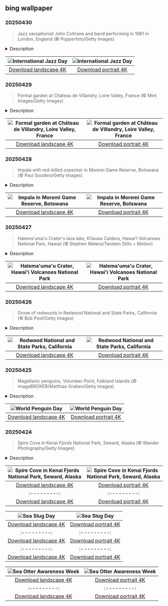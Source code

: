 ## bing wallpaper

### 20250430

> Jazz saxophonist John Coltrane and band performing in 1961 in London, England (© Popperfoto/Getty Images)

<details>
<summary>Description</summary>

> It's time to jazz up—literally. From the smoky clubs of New Orleans to the bustling streets of Tokyo, jazz has crossed borders, blended cultures, and turned improvisation into an art form. Every April 30, International Jazz Day—established by UNESCO in 2011—celebrates this genre's role in promoting peace, dialogue, and unity. This music form emerged in the late 19th and early 20th centuries in New Orleans, a city alive with musical traditions from Africa, Europe, and the Caribbean. Rooted in blues and ragtime, jazz quickly evolved, with pioneers like Louis Armstrong and Ella Fitzgerald giving it a voice. What started as an American sound soon found a global audience. Swing and bebop took over dance halls, Latin jazz brought a new rhythm, and cool jazz mellowed the mood.
> 
> Today, jazz is everywhere—from Brazilian bossa nova to Ethiopian Ethio-jazz, proving that a good groove knows no borders. This photo of jazz legend John Coltrane and his band performing in London, England, is a perfect example of jazz's worldwide impact. Trends change, technology evolves, and debates continue over what defines jazz, but this music lives on. So, today, tune in, tap your feet, and let the rhythm take over—because this celebration has truly struck the right chord.
> 
> 

</details>

| ![International Jazz Day](https://cn.bing.com/th?id=OHR.ColtraneBand_EN-US3561448385_UHD.jpg&pid=hp&w=400&h=224&rs=1&c=4) | ![International Jazz Day](https://cn.bing.com/th?id=OHR.ColtraneBand_EN-US3561448385_1080x1920.jpg&pid=hp&w=155&h=315&rs=1&c=4) |
|:---------:|:---------:|
| [Download landscape 4K](https://cn.bing.com/th?id=OHR.ColtraneBand_EN-US3561448385_UHD.jpg) | [Download portrait 4K](https://cn.bing.com/th?id=OHR.ColtraneBand_EN-US3561448385_1080x1920.jpg) |

### 20250429

> Formal garden at Château de Villandry, Loire Valley, France (© Mint Images/Getty Images)

<details>
<summary>Description</summary>

> The grass truly is greener on the other side—especially when that side is Château de Villandry. While the Loire Valley in France is packed with stunning châteaux (French for castles), Villandry stands apart, not for its towering turrets or medieval might, but for its gardens. Built in the 16th century by Jean le Breton, a minister to King Francis I, Villandry was always meant to impress. Unlike fortified castles built for war, it was designed for comfort, featuring large windows and an open, welcoming layout. Its gardens are arranged across terraces with distinct themes. The ornamental garden showcases geometric patterns like the one pictured here. The water garden offers a serene retreat, and the vegetable garden turns everyday crops into artistic displays.
> 
> After a challenging period, the dilapidated Château de Villandry was purchased in 1906 by Spanish doctor Joachim Carvallo and his wife, Ann Coleman, an heiress to an American steel empire. Their passion for history and horticulture led to a full restoration, and their descendants continue to maintain the estate today. These gardens change with the seasons, ensuring that no two visits are exactly alike. Whether you have a green thumb or not, it's hard not to admire the precision at play.
> 
> 

</details>

| ![Formal garden at Château de Villandry, Loire Valley, France](https://cn.bing.com/th?id=OHR.GardensVillandry_EN-US3529015856_UHD.jpg&pid=hp&w=400&h=224&rs=1&c=4) | ![Formal garden at Château de Villandry, Loire Valley, France](https://cn.bing.com/th?id=OHR.GardensVillandry_EN-US3529015856_1080x1920.jpg&pid=hp&w=155&h=315&rs=1&c=4) |
|:---------:|:---------:|
| [Download landscape 4K](https://cn.bing.com/th?id=OHR.GardensVillandry_EN-US3529015856_UHD.jpg) | [Download portrait 4K](https://cn.bing.com/th?id=OHR.GardensVillandry_EN-US3529015856_1080x1920.jpg) |

### 20250428

> Impala with red-billed oxpecker in Moremi Game Reserve, Botswana (© Paul Souders/Getty Images)

<details>
<summary>Description</summary>

> Here's a place where the wild rules and nature moves at its own pace. Moremi Game Reserve stretches across the eastern side of Botswana's Okavango Delta, covering 1,900 square miles. Established in 1963, it became Africa's first reserve created by local people—the Batawana, a Bantu ethnic group native to Southern Africa—to protect the region's wildlife from uncontrolled hunting. The combination of permanent water and dry land makes it one of the best places in Africa to observe wildlife in its natural habitat.
> 
> One animal you're almost certain to spot is the impala. These medium-sized antelopes are active mainly during the day. Males fight fiercely for dominance during the breeding season, or rut, locking horns in dramatic battles. After a six-month gestation period, females give birth to a single fawn. Outside the mating season, they stick together in herds—the territorial males, bachelor herds, and female herds—always on the lookout for predators. When danger strikes, they freeze, only to explode into a sprint when the moment demands. They can leap up to 10 feet high, cover nearly 30 feet in a single bound, and change direction mid-sprint. Whether grazing quietly or launching into a sudden dash, impalas are among Moremi's most adaptable residents.
> 
> 

</details>

| ![Impala in Moremi Game Reserve, Botswana](https://cn.bing.com/th?id=OHR.OrangeImpala_EN-US3494359572_UHD.jpg&pid=hp&w=400&h=224&rs=1&c=4) | ![Impala in Moremi Game Reserve, Botswana](https://cn.bing.com/th?id=OHR.OrangeImpala_EN-US3494359572_1080x1920.jpg&pid=hp&w=155&h=315&rs=1&c=4) |
|:---------:|:---------:|
| [Download landscape 4K](https://cn.bing.com/th?id=OHR.OrangeImpala_EN-US3494359572_UHD.jpg) | [Download portrait 4K](https://cn.bing.com/th?id=OHR.OrangeImpala_EN-US3494359572_1080x1920.jpg) |

### 20250427

> Halema'uma'u Crater's lava lake, Kīlauea Caldera, Hawai'i Volcanoes National Park, Hawaii (© Stephen Matera/Tandem Stills + Motion)

<details>
<summary>Description</summary>

> As National Park Week wraps up today, let's explore a park in a land sculpted by fire and time—Hawai'i Volcanoes National Park on the Big Island. The Halema'uma'u Crater is an intermittent lava lake in Kīlauea, one of Earth's most active volcanoes. Since it was first documented in 1823, volcanic activity has caused the crater to fill with lava, partially collapse, erupt in fountains of lava, expand to twice its size on two occasions, and at times fill with groundwater. All this activity demonstrates the unpredictable raw power that lies below the surface of the Earth. The natural and cultural importance of this site led to the establishment of Hawai'i Volcanoes National Park in 1916, and to it being named a UNESCO International Biosphere Reserve and World Heritage Site in the 1980s.
> 
> 
> 
> 

</details>

| ![Halema'uma'u Crater, Hawai'i Volcanoes National Park](https://cn.bing.com/th?id=OHR.KilaueaCaldera_EN-US7764962675_UHD.jpg&pid=hp&w=400&h=224&rs=1&c=4) | ![Halema'uma'u Crater, Hawai'i Volcanoes National Park](https://cn.bing.com/th?id=OHR.KilaueaCaldera_EN-US7764962675_1080x1920.jpg&pid=hp&w=155&h=315&rs=1&c=4) |
|:---------:|:---------:|
| [Download landscape 4K](https://cn.bing.com/th?id=OHR.KilaueaCaldera_EN-US7764962675_UHD.jpg) | [Download portrait 4K](https://cn.bing.com/th?id=OHR.KilaueaCaldera_EN-US7764962675_1080x1920.jpg) |

### 20250426

> Grove of redwoods in Redwood National and State Parks, California (© Bob Pool/Getty Images)

<details>
<summary>Description</summary>

> Step into a world where trees touch the sky. The redwood groves of Redwood National and State Parks (RNSP) in California are home to some of the tallest trees on Earth, soaring over 370 feet high. The combined RNSP contain Redwood National Park, Del Norte Coast Redwoods State Park, Jedediah Smith Redwoods State Park, and Prairie Creek Redwoods State Park. Some of these redwoods were alive when the Mayans built their temples, and the Great Wall of China was under construction. Protected since 1968, the park preserves nearly half of the world's remaining old-growth redwoods.
> 
> Walk through Stout Grove in Jedediah Smith Redwoods State Park or Lady Bird Johnson Grove in Redwood National Park for a quiet stroll among the redwoods. You can also hike the Tall Trees Trail, a permit-only path where you can closely witness the tallest trees. The RNSP ecosystem is home to many animals, including Roosevelt elk, black bears, banana slugs, and the endangered marbled murrelets. Ferns and moss thrive beneath the leafy canopy, while coastal fog provides essential moisture to the trees. Whether hiking beneath these towering giants or simply standing in their shadows, the experience is humbling.
> 
> 

</details>

| ![Redwood National and State Parks, California](https://cn.bing.com/th?id=OHR.RedwoodGrove_EN-US3412092024_UHD.jpg&pid=hp&w=400&h=224&rs=1&c=4) | ![Redwood National and State Parks, California](https://cn.bing.com/th?id=OHR.RedwoodGrove_EN-US3412092024_1080x1920.jpg&pid=hp&w=155&h=315&rs=1&c=4) |
|:---------:|:---------:|
| [Download landscape 4K](https://cn.bing.com/th?id=OHR.RedwoodGrove_EN-US3412092024_UHD.jpg) | [Download portrait 4K](https://cn.bing.com/th?id=OHR.RedwoodGrove_EN-US3412092024_1080x1920.jpg) |

### 20250425

> Magellanic penguins, Volunteer Point, Falkland Islands (© imageBROKER/Matthias Graben/Getty Images)

<details>
<summary>Description</summary>

> Cute, clumsy, and completely captivating, penguins steal the show today. World Penguin Day is all about celebrating these flightless birds while raising awareness about their habitats. This day originated at McMurdo Station, an American research center on Ross Island in Antarctica, where scientists observed Adélie penguins starting their yearly migration around this time. Inspired by this natural event, the observance was created to shed light on penguins' role in the ecosystem, the threats they face, and the urgency of protecting their habitats.
> 
> Among the many remarkable species of penguins are Magellanic penguins, featured in today's image. A species native to South America's coastal regions, these birds breed along Patagonia's shores in Argentina, Chile, and the Falkland Islands. Named after Portuguese explorer Ferdinand Magellan, these medium-sized penguins were first documented in 1520. They can grow up to 30 inches tall and weigh around 15 pounds. Skilled hunters, they thrive on a diet of small fish, squid, and krill, efficiently filtering seawater with their specialized salt-excreting glands. With the abundant marine life along South America's Atlantic coast, they have a reliable food source. While these flightless creatures may not soar in the skies, they certainly capture hearts.
> 
> 

</details>

| ![World Penguin Day](https://cn.bing.com/th?id=OHR.MagellanicPenguin_EN-US3332048594_UHD.jpg&pid=hp&w=400&h=224&rs=1&c=4) | ![World Penguin Day](https://cn.bing.com/th?id=OHR.MagellanicPenguin_EN-US3332048594_1080x1920.jpg&pid=hp&w=155&h=315&rs=1&c=4) |
|:---------:|:---------:|
| [Download landscape 4K](https://cn.bing.com/th?id=OHR.MagellanicPenguin_EN-US3332048594_UHD.jpg) | [Download portrait 4K](https://cn.bing.com/th?id=OHR.MagellanicPenguin_EN-US3332048594_1080x1920.jpg) |

### 20250424

> Spire Cove in Kenai Fjords National Park, Seward, Alaska (© Wander Photography/Getty Images)

<details>
<summary>Description</summary>

> As National Park Week rolls on, let's turn our attention to Kenai Fjords National Park, a gem on Alaska's Kenai Peninsula. Stretching over 1,000 square miles, this landscape features fjords, river valleys, and alpine landscapes. More than half of the terrain is blanketed in ice. Throughout the 20th century, the park's glaciers have receded, uncovering new land for plant and animal life to take root. From ancient Sitka spruces to delicate fireweed shoots and moss carpeting the forest floor, plant life in Kenai Fjords flourishes. The park is also home to diverse terrestrial and marine mammals, including timber wolves, porcupines, Canadian lynxes, and cetaceans like orcas and fin whales. It also hosts a variety of birds, such as bald eagles and Peale's peregrine falcons.
> 
> Kenai Fjords isn't just about stunning landscapes and flourishing wilderness—it's also a place rich with human history. For thousands of years, Alaska Natives have called this region home, leaving behind traces of their lives in the land. Within the national park, the past still lingers—from the camps left by Alaska Native Sugpiaq people once scattered along the coastline to the remnants of old mining camps in Nuka Bay.
> 
> 

</details>

| ![Spire Cove in Kenai Fjords National Park, Seward, Alaska](https://cn.bing.com/th?id=OHR.KenaiSpires_EN-US3294247007_UHD.jpg&pid=hp&w=400&h=224&rs=1&c=4) | ![Spire Cove in Kenai Fjords National Park, Seward, Alaska](https://cn.bing.com/th?id=OHR.KenaiSpires_EN-US3294247007_1080x1920.jpg&pid=hp&w=155&h=315&rs=1&c=4) |
|:---------:|:---------:|
| [Download landscape 4K](https://cn.bing.com/th?id=OHR.KenaiSpires_EN-US3294247007_UHD.jpg) | [Download portrait 4K](https://cn.bing.com/th?id=OHR.KenaiSpires_EN-US3294247007_1080x1920.jpg) |urtle_EN-US6100263163_1080x1920.jpg) |as_EN-US6430903741_UHD.jpg) | [Download portrait 4K](https://cn.bing.com/th?id=OHR.Calacas_EN-US6430903741_1080x1920.jpg) |.com/th?id=OHR.SealRiver_EN-US6267835630_1080x1920.jpg&pid=hp&w=155&h=315&rs=1&c=4) |
|:---------:|:---------:|
| [Download landscape 4K](https://cn.bing.com/th?id=OHR.SealRiver_EN-US6267835630_UHD.jpg) | [Download portrait 4K](https://cn.bing.com/th?id=OHR.SealRiver_EN-US6267835630_1080x1920.jpg) |e a more fitting name. Someone call Terry.
> 
> 

</details>

| ![Sea Slug Day](https://cn.bing.com/th?id=OHR.SeaAngel_EN-US5531672696_UHD.jpg&pid=hp&w=400&h=224&rs=1&c=4) | ![Sea Slug Day](https://cn.bing.com/th?id=OHR.SeaAngel_EN-US5531672696_1080x1920.jpg&pid=hp&w=155&h=315&rs=1&c=4) |
|:---------:|:---------:|
| [Download landscape 4K](https://cn.bing.com/th?id=OHR.SeaAngel_EN-US5531672696_UHD.jpg) | [Download portrait 4K](https://cn.bing.com/th?id=OHR.SeaAngel_EN-US5531672696_1080x1920.jpg) |OHR.DarkSkyAcadia_EN-US6966527964_1080x1920.jpg) |.bing.com/th?id=OHR.GoldenJellyfish_EN-US6743816471_1080x1920.jpg&pid=hp&w=155&h=315&rs=1&c=4) |
|:---------:|:---------:|
| [Download landscape 4K](https://cn.bing.com/th?id=OHR.GoldenJellyfish_EN-US6743816471_UHD.jpg) | [Download portrait 4K](https://cn.bing.com/th?id=OHR.GoldenJellyfish_EN-US6743816471_1080x1920.jpg) |ng.com/th?id=OHR.LastDollarRoad_EN-US7923638318_UHD.jpg&pid=hp&w=400&h=224&rs=1&c=4) | ![First day of autumn](https://cn.bing.com/th?id=OHR.LastDollarRoad_EN-US7923638318_1080x1920.jpg&pid=hp&w=155&h=315&rs=1&c=4) |
|:---------:|:---------:|
| [Download landscape 4K](https://cn.bing.com/th?id=OHR.LastDollarRoad_EN-US7923638318_UHD.jpg) | [Download portrait 4K](https://cn.bing.com/th?id=OHR.LastDollarRoad_EN-US7923638318_1080x1920.jpg) |ppers who hunted otters to near extinction before they were protected by law. Although sea otter populations have rebounded, they are still considered endangered. Otters live along the Pacific Coast of North America, from California up to Alaska. Although they can walk on land, they almost never find the need or desire to, even when it's nap time. When they're ready for a snooze, they'll raft up, wrap themselves in a strand of kelp to keep them from drifting away, and recline on the world's biggest waterbed.

</details>

| ![Sea Otter Awareness Week](https://cn.bing.com/th?id=OHR.SitkaOtters_EN-US7714053956_UHD.jpg&pid=hp&w=400&h=224&rs=1&c=4) | ![Sea Otter Awareness Week](https://cn.bing.com/th?id=OHR.SitkaOtters_EN-US7714053956_1080x1920.jpg&pid=hp&w=155&h=315&rs=1&c=4) |
|:---------:|:---------:|
| [Download landscape 4K](https://cn.bing.com/th?id=OHR.SitkaOtters_EN-US7714053956_UHD.jpg) | [Download portrait 4K](https://cn.bing.com/th?id=OHR.SitkaOtters_EN-US7714053956_1080x1920.jpg) |oo_EN-US7569665443_UHD.jpg&pid=hp&w=400&h=224&rs=1&c=4) | ![World Bamboo Day](https://cn.bing.com/th?id=OHR.ArashiyamaBamboo_EN-US7569665443_1080x1920.jpg&pid=hp&w=155&h=315&rs=1&c=4) |
|:---------:|:---------:|
| [Download landscape 4K](https://cn.bing.com/th?id=OHR.ArashiyamaBamboo_EN-US7569665443_UHD.jpg) | [Download portrait 4K](https://cn.bing.com/th?id=OHR.ArashiyamaBamboo_EN-US7569665443_1080x1920.jpg) |